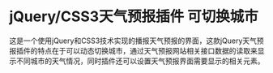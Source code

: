 # jQuery/CSS3天气预报插件 可切换城市

这是一个使用jQuery和CSS3技术实现的播报天气预报的界面，这款jQuery天气预报插件的特点在于可以动态切换城市，通过天气预报网站相关接口数据的读取来显示不同城市的天气情况，同时插件还可以设置天气预报界面需要显示的相关元素。
